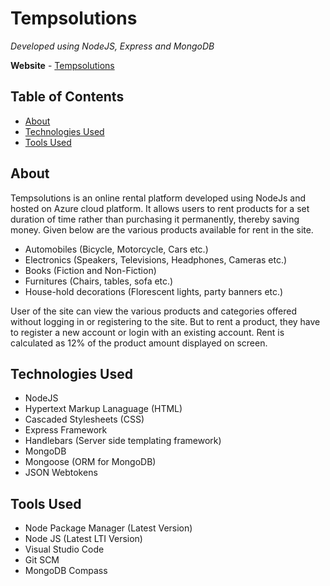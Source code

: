 # Tempsolutions

*Developed using NodeJS, Express and MongoDB*

**Website** - [Tempsolutions](https://tempsolutions.azurewebsites.net)

## Table of Contents

- [About](https://github.com/maheshkumaarbalaji/tempsolutions#about)
- [Technologies Used](https://github.com/maheshkumaarbalaji/tempsolutions#technologies-used)
- [Tools Used](https://github.com/maheshkumaarbalaji/tempsolutions#tools-used)

## About

Tempsolutions is an online rental platform developed using NodeJs and hosted on Azure cloud platform. It allows users to rent products for a set duration of time rather than purchasing it permanently, thereby saving money. Given below are the various products available for rent in the site.

- Automobiles (Bicycle, Motorcycle, Cars etc.)
- Electronics (Speakers, Televisions, Headphones, Cameras etc.)
- Books (Fiction and Non-Fiction)
- Furnitures (Chairs, tables, sofa etc.)
- House-hold decorations (Florescent lights, party banners etc.)

User of the site can view the various products and categories offered without logging in or registering to the site. But to rent a product, they have to register a new account or login with an existing account. Rent is calculated as 12% of the product amount displayed on screen.

## Technologies Used

- NodeJS
- Hypertext Markup Lanaguage (HTML)
- Cascaded Stylesheets (CSS)
- Express Framework
- Handlebars (Server side templating framework)
- MongoDB
- Mongoose (ORM for MongoDB)
- JSON Webtokens

## Tools Used

- Node Package Manager (Latest Version)
- Node JS (Latest LTI Version)
- Visual Studio Code
- Git SCM
- MongoDB Compass

